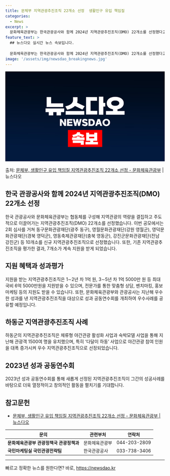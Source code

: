 ```yaml
---
title: 문체부 지역관광추진조직 22개소 선정  생활인구 유입 책임질
categories:
  - News
excerpt: >
  문화체육관광부는 한국관광공사와 함께 2024년 지역관광추진조직(DMO) 22개소를 선정했다고 11일 밝혔다.…
feature_text: >
  ## 뉴스다오 실시간 뉴스 속보입니다.

  문화체육관광부는 한국관광공사와 함께 2024년 지역관광추진조직(DMO) 22개소를 선정했다고 11일 밝혔다.…
image: '/assets/img/newsdao_breakingnews.jpg'
---
```


![뉴스다오 속보](/assets/img/newsdao_breakingnews.jpg)

<p>출처: <a href="https://newsdao.kr/3313" rel="dofollow">문체부, 생활인구 유입 책임질 지역관광추진조직 22개소 선정 - 문화체육관광부</a> | 뉴스다오</p>

<h2 data-ke-size="size26">한국 관광공사와 함께 2024년 지역관광추진조직(DMO) 22개소 선정</h2>
<p data-ke-size="size16">한국 관광공사와 문화체육관광부는 협동체를 구성해 지역관광의 역량을 결집하고 주도적으로 이끌어가는 지역관광추진조직(DMO) 22개소를 선정했습니다. 이번 공모에서는 2회 심사를 거쳐 동구문화관광재단(광주 동구), 영월문화관광재단(강원 영월군), 영덕문화관광재단(경북 영덕군), 영동축제관광재단(충북 영동군), 강진군문화관광재단(전남 강진군) 등 10개소를 신규 지역관광추진조직으로 선정했습니다. 또한, 기존 지역관광추진조직을 평가한 결과, 7개소가 계속 지원을 받게 되었습니다.</p>

<h2 data-ke-size="size26">지원 혜택과 성과평가</h2>
<p data-ke-size="size16">지원을 받는 지역관광추진조직은 1∼2년 차 1억 원, 3∼5년 차 1억 5000만 원 등 최대 국비 6억 5000만원을 지원받을 수 있으며, 전문가를 통한 맞춤형 상담, 벤치마킹, 홍보마케팅 등의 지원도 받을 수 있습니다. 또한, 문화체육관광부와 관광공사는 지난해 우수한 성과를 낸 지역관광추진조직을 대상으로 성과 공동연수회를 개최하여 우수사례를 공유할 예정입니다.</p>

<h2 data-ke-size="size26">하동군 지역관광추진조직 사례</h2>
<p data-ke-size="size16">하동군의 지역관광추진조직은 체류형 야간관광 활성화 사업과 숙박모델 사업을 통해 지난해 관광객 1500여 명을 유치했으며, 특히 ‘다달이 하동’ 사업으로 야간관광 참여 인원을 대폭 증가시켜 우수 지역관광추진조직으로 선정되었습니다.</p>

<h2 data-ke-size="size26">2023년 성과 공동연수회</h2>
<p data-ke-size="size16">2023년 성과 공동연수회를 통해 새롭게 선정된 지역관광추진조직이 그간의 성공사례를 바탕으로 더욱 열정적이고 창의적인 활동을 펼치기를 기대합니다.</p>

<h2 data-ke-size="size26">참고문헌</h2>
<ul>
<li><a href="https://newsdao.kr/3313">문체부, 생활인구 유입 책임질 지역관광추진조직 22개소 선정 - 문화체육관광부 | 뉴스다오</a></li>
</ul>
<table>
<thead>
<tr>
<th>문의</th>
<th>관련부처</th>
<th>연락처</th>
</tr>
</thead>
<tbody>
<tr>
<td><b>문화체육관광부 관광정책국 관광정책과</b></td>
<td>문화체육관광부</td>
<td>044-203-2809</td>
</tr>
<tr>
<td><b>국민마케팅실 국민관광전략팀</b></td>
<td>한국관광공사</td>
<td>033-738-3406</td>
</tr>
</tbody>
</table>
<hr> 

빠르고 정확한 뉴스를 원한다면? 바로, <a href="https://newsdao.kr" rel="dofollow">https://newsdao.kr</a>


